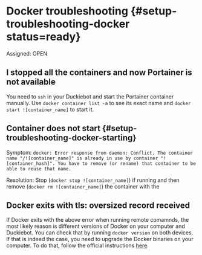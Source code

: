 # Docker troubleshooting {#setup-troubleshooting-docker status=ready}

Assigned: OPEN



## I stopped all the containers and now Portainer is not available
You need to `ssh` in your Duckiebot and start the Portainer container manually. Use `docker container list -a` to see its exact name and `docker start ![container_name]` to start it.

## Container does not start  {#setup-troubleshooting-docker-starting}

Symptom: `docker: Error response from daemon: Conflict. The container name "/![container_name]" is already in use by container "![container_hash]". You have to remove (or rename) that container to be able to reuse that name.`

Resolution: Stop (`docker stop ![container_name]`) if running and then remove (`docker rm ![container_name]`) the container with the  

## Docker exits with tls: oversized record received

If Docker exits with the above error when running remote comamnds, the most likely reason is different versions of Docker on your computer and Duckiebot. You can check that by running `docker version` on both devices. If that is indeed the case, you need to upgrade the Docker binaries on your computer. To do that, follow the official instructions [here](https://docs.docker.com/install/linux/docker-ce/ubuntu/).
